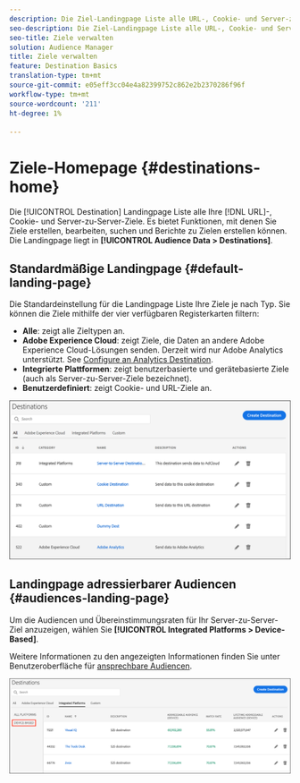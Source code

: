 ```yaml
---
description: Die Ziel-Landingpage Liste alle URL-, Cookie- und Server-zu-Server-Ziele. Es bietet Funktionen, mit denen Sie Ziele erstellen, bearbeiten, suchen und Berichte zu Zielen erstellen können. Die Landingpage befindet sich unter "Audience Data"> "Ziele".
seo-description: Die Ziel-Landingpage Liste alle URL-, Cookie- und Server-zu-Server-Ziele. Es bietet Funktionen, mit denen Sie Ziele erstellen, bearbeiten, suchen und Berichte zu Zielen erstellen können. Die Landingpage befindet sich unter "Audience Data"> "Ziele".
seo-title: Ziele verwalten
solution: Audience Manager
title: Ziele verwalten
feature: Destination Basics
translation-type: tm+mt
source-git-commit: e05eff3cc04e4a82399752c862e2b2370286f96f
workflow-type: tm+mt
source-wordcount: '211'
ht-degree: 1%

---
```




# Ziele-Homepage {#destinations-home}

Die [!UICONTROL Destination] Landingpage Liste alle Ihre [!DNL URL]-, Cookie- und Server-zu-Server-Ziele. Es bietet Funktionen, mit denen Sie Ziele erstellen, bearbeiten, suchen und Berichte zu Zielen erstellen können. Die Landingpage liegt in **[!UICONTROL Audience Data > Destinations]**.

## Standardmäßige Landingpage {#default-landing-page}

<!-- destinations-home.xml -->

Die Standardeinstellung für die Landingpage Liste Ihre Ziele je nach Typ. Sie können die Ziele mithilfe der vier verfügbaren Registerkarten filtern:

* **Alle**: zeigt alle Zieltypen an.
* **Adobe Experience Cloud**: zeigt Ziele, die Daten an andere Adobe Experience Cloud-Lösungen senden. Derzeit wird nur Adobe Analytics unterstützt. See [Configure an Analytics Destination](/help/using/features/destinations/create-analytics-destination.md).
* **Integrierte Plattformen**: zeigt benutzerbasierte und gerätebasierte Ziele (auch als Server-zu-Server-Ziele bezeichnet).
* **Benutzerdefiniert**: zeigt Cookie- und URL-Ziele an.


![](assets/destinations-landing.png)

## Landingpage adressierbarer Audiencen {#audiences-landing-page}

Um die Audiencen und Übereinstimmungsraten für Ihr Server-zu-Server-Ziel anzuzeigen, wählen Sie **[!UICONTROL Integrated Platforms > Device-Based]**.

Weitere Informationen zu den angezeigten Informationen finden Sie unter Benutzeroberfläche für [ansprechbare Audiencen](/help/using/features/addressable-audiences.md#addressable-audience-interface).

![](/help/using/features/assets/addressable-audiences-landing.png)